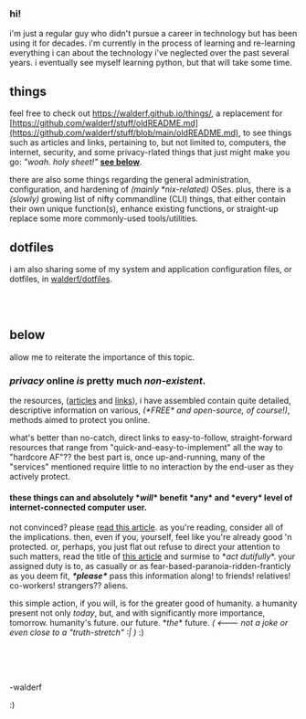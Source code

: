 ### hi!

i'm just a regular guy who didn't pursue a career in technology but has been using it for decades.  i'm currently in the process of learning and re-learning everything i can about the technology i've neglected over the past several years.  i eventually see myself learning python, but that will take some time. 


## things

feel free to check out https://walderf.github.io/things/, a replacement for [https://github.com/walderf/stuff/oldREADME.md](https://github.com/walderf/stuff/blob/main/oldREADME.md), to see things such as articles and links, pertaining to, but not limited to, computers, the internet, security, and some privacy-rlated things that just might make you go:  _"woah. holy sheet!"_ __[see below](#below)__.  

there are also some things regarding the general administration, configuration, and hardening of *(mainly \*nix-related)* OSes.  plus, there is a *(slowly)* growing list of nifty commandline (CLI) things, that either contain their own unique function(s), enhance existing functions, or straight-up replace some more commonly-used tools/utilities. 


## dotfiles

i am also sharing some of my system and application configuration files, or dotfiles, in [walderf/dotfiles](https://github.com/walderf/dotfiles). 

<br />
<br />

## below

allow me to reiterate the importance of this topic. 

### ***privacy*** online ***is*** pretty much ***non-existent***. 

the resources, ([articles](https://walderf.github.io/things/articles/#privacy) and [links](https://walderf.github.io/things/links/#privacy)), i have assembled contain quite detailed, descriptive information on various, *(\*FREE\* and open-source, of course!)*, methods aimed to protect you online.   

what's better than no-catch, direct links to easy-to-follow, straight-forward resources that range from "quick-and-easy-to-implement" all the way to "hardcore AF"??   the best part is, once up-and-running, many of the "services" mentioned require little to no interaction by the end-user as they actively protect. 

#### these things can and absolutely \*_will_\* benefit \*__any__\* and \*__every__\* level of internet-connected computer user. 

not convinced?  please [read this article](https://www.wired.com/story/big-data-may-not-know-your-name-but-it-knows-everything-else/).  as you're reading, consider all of the implications.  then, even if you, yourself, feel like you're already good 'n protected.  or, perhaps, you just flat out refuse to direct your attention to such matters,  read the title of [this article](https://www.cnet.com/news/privacy/features/your-digital-footprint-its-bigger-than-you-realize/) and surmise to \*_act dutifully_\*.  your assigned duty is to, as casually or as fear-based-paranoia-ridden-franticly as you deem fit, ***\*please\**** pass this information along!  to friends!  relatives!  co-workers!  strangers??  aliens.


this simple action, if you will, is for the greater good of humanity.  a humanity present not only *today*, but, and with significantly more importance, tomorrow.  humanity's future.  our future.  \*_the_\* future.   *( <--- not a joke or even close to a "truth-stretch" :| )*  :)    

<br />
<br />
<br />


-walderf

:)
